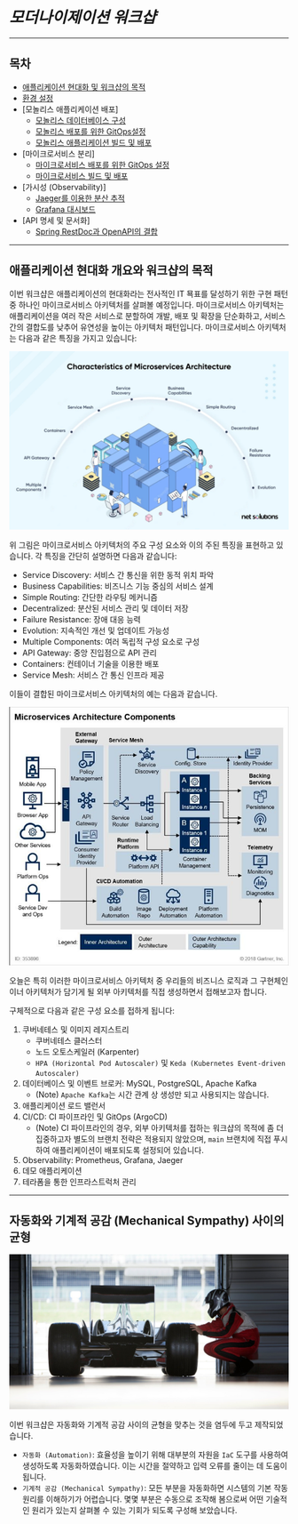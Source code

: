 # ***모더나이제이션 워크샵***

---

## 목차

* [애플리케이션 현대화 및 워크샵의 목적](README.md)
* [환경 설정](01-Setup-Environment/01-Provision-Workshop-Environment.md)
* [모놀리스 애플리케이션 배포]
  * [모놀리스 데이터베이스 구성](02-Deploy-Monolith/01-Configure-Monolith-Database.md)
  * [모놀리스 배포를 위한 GitOps설정](02-Deploy-Monolith/02-Configure-GitOps.md)
  * [모놀리스 애플리케이션 빌드 및 배포](02-Deploy-Monolith/03-Build-and-Deploy.md)
* [마이크로서비스 분리]
  * [마이크로서비스 배포를 위한 GitOps 설정](03-Deploy-Microservice/01-Configure-GitOps.md)
  * [마이크로서비스 빌드 및 배포](03-Deploy-Microservice/02-Build-and-Deploy.md)
* [가시성 (Observability)]
  * [Jaeger를 이용한 분산 추적](04-Observability/01-Jaeger.md)
  * [Grafana 대시보드](04-Observability/02-Grafana.md)
* [API 명세 및 문서화]
  * [Spring RestDoc과 OpenAPI의 결합](05-API-Documentation/01-Spring-RestDoc-OpenAPI.md)

---
## 애플리케이션 현대화 개요와 워크샵의 목적

이번 워크샵은 애플리케이션의 현대화라는 전사적인 IT 묙표를 달성하기 위한 구현 패턴 중 하나인 마이크로서비스 아키텍처를 살펴볼 예정입니다. 마이크로서비스 아키텍처는 애플리케이션을 여러 작은 서비스로 분할하여 개발, 배포 및 확장을 단순화하고, 서비스 간의 결합도를 낮추어 유연성을 높이는 아키텍처 패턴입니다. 마이크로서비스 아키텍처는 다음과 같은 특징을 가지고 있습니다:  

![마이크로서비스 아키텍처의 특징적 요소들](../images/Characterstics-of-the-Microservices-architecture.webp "마이크로서비스 아키텍처의 특징적 요소들")

위 그림은 마이크로서비스 아키텍처의 주요 구성 요소와 이의 주된 특징을 표현하고 있습니다. 각 특징을 간단히 설명하면 다음과 같습니다:
* Service Discovery: 서비스 간 통신을 위한 동적 위치 파악
* Business Capabilities: 비즈니스 기능 중심의 서비스 설계
* Simple Routing: 간단한 라우팅 메커니즘
* Decentralized: 분산된 서비스 관리 및 데이터 저장
* Failure Resistance: 장애 대응 능력
* Evolution: 지속적인 개선 및 업데이트 가능성
* Multiple Components: 여러 독립적 구성 요소로 구성
* API Gateway: 중앙 진입점으로 API 관리
* Containers: 컨테이너 기술을 이용한 배포
* Service Mesh: 서비스 간 통신 인프라 제공

이들이 결합된 마이크로서비스 아키텍처의 예는 다음과 같습니다.

![마이크로서비스 아키텍처의 구성 요소](../images/Microserivces-Architecture-Components.png "마이크로서비스 아키텍터 구성 요소")

오늘은 특히 이러한 마이크로서비스 아키텍처 중 우리들의 비즈니스 로직과 그 구현체인 이너 아키텍처가 담기게 될 외부 아키텍처를 직접 생성하면서 접해보고자 합니다.

구체적으로 다음과 같은 구성 요소를 접하게 됩니다:
1. 쿠버네테스 및 이미지 레지스트리
   * 쿠버네테스 클러스터
   * 노드 오토스케일러 (Karpenter)
   * `HPA (Horizontal Pod Autoscaler)` 및 `Keda (Kubernetes Event-driven Autoscaler)`
2. 데이터베이스 및 이벤트 브로커: MySQL, PostgreSQL, Apache Kafka
   * (Note) `Apache Kafka`는 시간 관계 상 생성만 되고 사용되지는 않습니다.
3. 애플리케이션 로드 밸런서
4. CI/CD: CI 파이프라인 및 GitOps (ArgoCD)
   * (Note) CI 파이프라인의 경우, 외부 아키텍처를 접하는 워크샵의 목적에 좀 더 집중하고자 별도의 브랜치 전략은 적용되지 않았으며, `main` 브랜치에 직접 푸시하여 애플리케이션이 배포되도록 설정되어 있습니다.
5. Observability: Prometheus, Grafana, Jaeger
6. 데모 애플리케이션
7. 테라폼을 통한 인프라스트럭처 관리

---

## 자동화와 기계적 공감 (Mechanical Sympathy) 사이의 균형

![Mechanical Sympathy](../images/Mechanical-Sympathy.png "Mechanical Sympathy")

이번 워크샵은 자동화와 기계적 공감 사이의 균형을 맞추는 것을 염두에 두고 제작되었습니다.

* `자동화 (Automation)`: 효율성을 높이기 위해 대부분의 자원을 `IaC` 도구를 사용하여 생성하도록 자동화하였습니다. 이는 시간을 절약하고 입력 오류를 줄이는 데 도움이 됩니다.
* `기계적 공감 (Mechanical Sympathy)`: 모든 부분을 자동화하면 시스템의 기본 작동 원리를 이해하기가 어렵습니다. 몇몇 부분은 수동으로 조작해 봄으로써 어떤 기술적인 원리가 있는지 살펴볼 수 있는 기회가 되도록 구성해 보았습니다.
